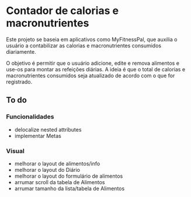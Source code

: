 # Contador de calorias e macronutrientes

Este projeto se baseia em aplicativos como MyFitnessPal, que auxilia o usuário
a contabilizar as calorias e macronutrientes consumidos diariamente.

O objetivo é permitir que o usuário adicione, edite e remova alimentos e use-os
para montar as refeições diárias. A ideia é que o total de calorias e
macronutrientes consumidos seja atualizado de acordo com o que for registrado.


## To do

### Funcionalidades
- delocalize nested attributes
- implementar Metas

### Visual
- melhorar o layout de alimentos/info
- melhorar o layout do Diário
- melhorar o layout do formulário de alimentos
- arrumar scroll da tabela de Alimentos
- arrumar tamanho da lista/tabela de Alimentos
